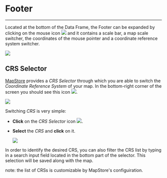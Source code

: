 # Footer
********

Located at the bottom of the Data Frame, the Footer can be expanded by clicking on the mouse icon <img src="../img/button/mouse-icon.jpg" style="max-width:30px;" /> and it contains a scale bar, a map scale switcher, the coordinates of the mouse pointer and a coordinate reference system switcher.

<img src="../img/footer/footer.png" />

CRS Selector
------------

[MapStore](https://mapstore.geo-solutions.it/mapstore/#/) provides a *CRS Selector* through which you are able to switch the *Coordinate Reference System* of your map. In the bottom-right corner of the screen you should see this icon <img src="../img/button/crs_selector_icon.png" style="max-width:30px;" />.

<img src="../img/footer/crs_selector.png" style="max-width:500px;" />

Switching *CRS* is very simple:

* **Click** on the *CRS Selector* icon <img src="../img/button/crs_selector_icon.png" style="max-width:30px;" />.

* **Select** the *CRS* and **click** on it.

    <img src="../img/footer/CRS_selector.gif" />

In order to identify the desired CRS, you can also filter the CRS list by typing in a search input field located in the bottom part of the selector. This selection will be saved along with the map.

note: the list of CRSs is customizable by MapStore's configuiration.
